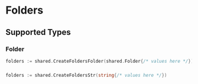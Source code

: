 # Folders


## Supported Types

### Folder

```go
folders := shared.CreateFoldersFolder(shared.Folder{/* values here */})
```

### 

```go
folders := shared.CreateFoldersStr(string{/* values here */})
```

